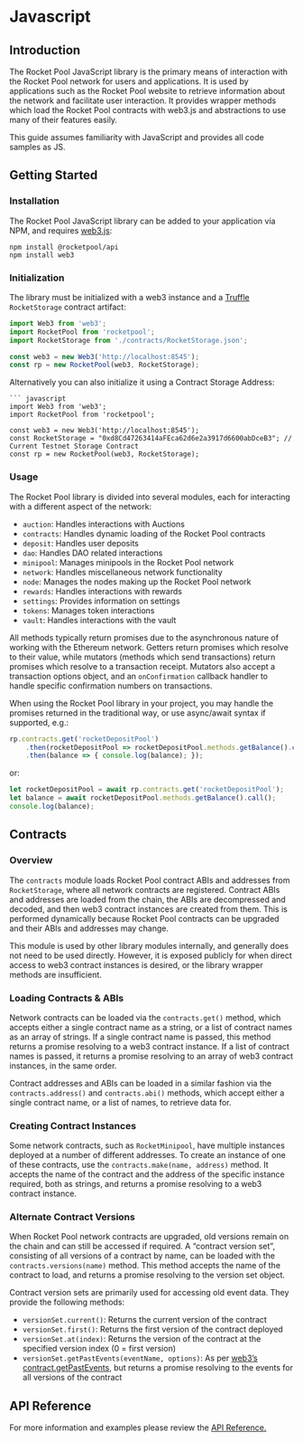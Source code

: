 # Javascript

## Introduction

The Rocket Pool JavaScript library is the primary means of interaction with the Rocket Pool network for users and applications. It is used by applications such as the Rocket Pool website to retrieve information about the network and facilitate user interaction. It provides wrapper methods which load the Rocket Pool contracts with web3.js and abstractions to use many of their features easily.

This guide assumes familiarity with JavaScript and provides all code samples as JS.


## Getting Started

### Installation
The Rocket Pool JavaScript library can be added to your application via NPM, and requires [web3.js](https://github.com/ethereum/web3.js/):

``` shell
npm install @rocketpool/api
npm install web3
```

### Initialization

The library must be initialized with a web3 instance and a [Truffle](https://github.com/trufflesuite/truffle) `RocketStorage` contract artifact:
``` javascript
import Web3 from 'web3';
import RocketPool from 'rocketpool';
import RocketStorage from './contracts/RocketStorage.json';

const web3 = new Web3('http://localhost:8545');
const rp = new RocketPool(web3, RocketStorage);
```

Alternatively you can also initialize it using a Contract Storage Address:
```
``` javascript
import Web3 from 'web3';
import RocketPool from 'rocketpool';

const web3 = new Web3('http://localhost:8545');
const RocketStorage = "0xd8Cd47263414aFEca62d6e2a3917d6600abDceB3"; // Current Testnet Storage Contract
const rp = new RocketPool(web3, RocketStorage);
```

### Usage
The Rocket Pool library is divided into several modules, each for interacting with a different aspect of the network:

* `auction`: Handles interactions with Auctions
* `contracts`: Handles dynamic loading of the Rocket Pool contracts
* `deposit`: Handles user deposits
* `dao`: Handles DAO related interactions
* `minipool`: Manages minipools in the Rocket Pool network
* `network`: Handles miscellaneous network functionality
* `node`: Manages the nodes making up the Rocket Pool network
* `rewards`: Handles interactions with rewards
* `settings`: Provides information on settings
* `tokens`: Manages token interactions
* `vault`: Handles interactions with the vault

All methods typically return promises due to the asynchronous nature of working with the Ethereum network. Getters return promises which resolve to their value, while mutators (methods which send transactions) return promises which resolve to a transaction receipt. Mutators also accept a transaction options object, and an `onConfirmation` callback handler to handle specific confirmation numbers on transactions.

When using the Rocket Pool library in your project, you may handle the promises returned in the traditional way, or use async/await syntax if supported, e.g.:
``` javascript
rp.contracts.get('rocketDepositPool')
    .then(rocketDepositPool => rocketDepositPool.methods.getBalance().call())
    .then(balance => { console.log(balance); });
```
or:
``` javascript
let rocketDepositPool = await rp.contracts.get('rocketDepositPool');
let balance = await rocketDepositPool.methods.getBalance().call();
console.log(balance);
```

## Contracts
### Overview
The `contracts` module loads Rocket Pool contract ABIs and addresses from `RocketStorage`, where all network contracts are registered. Contract ABIs and addresses are loaded from the chain, the ABIs are decompressed and decoded, and then web3 contract instances are created from them. This is performed dynamically because Rocket Pool contracts can be upgraded and their ABIs and addresses may change.

This module is used by other library modules internally, and generally does not need to be used directly. However, it is exposed publicly for when direct access to web3 contract instances is desired, or the library wrapper methods are insufficient.

### Loading Contracts & ABIs
Network contracts can be loaded via the `contracts.get()` method, which accepts either a single contract name as a string, or a list of contract names as an array of strings. If a single contract name is passed, this method returns a promise resolving to a web3 contract instance. If a list of contract names is passed, it returns a promise resolving to an array of web3 contract instances, in the same order.

Contract addresses and ABIs can be loaded in a similar fashion via the `contracts.address()` and `contracts.abi()` methods, which accept either a single contract name, or a list of names, to retrieve data for.

### Creating Contract Instances
Some network contracts, such as `RocketMinipool`, have multiple instances deployed at a number of different addresses. To create an instance of one of these contracts, use the `contracts.make(name, address)` method. It accepts the name of the contract and the address of the specific instance required, both as strings, and returns a promise resolving to a web3 contract instance.

### Alternate Contract Versions
When Rocket Pool network contracts are upgraded, old versions remain on the chain and can still be accessed if required. A “contract version set”, consisting of all versions of a contract by name, can be loaded with the `contracts.versions(name)` method. This method accepts the name of the contract to load, and returns a promise resolving to the version set object.

Contract version sets are primarily used for accessing old event data. They provide the following methods:

* `versionSet.current()`: Returns the current version of the contract
* `versionSet.first()`: Returns the first version of the contract deployed
* `versionSet.at(index)`: Returns the version of the contract at the specified version index (0 = first version)
* `versionSet.getPastEvents(eventName, options)`: As per [web3’s contract.getPastEvents](https://web3js.readthedocs.io/en/v1.2.1/web3-eth-contract.html#getpastevents), but returns a promise resolving to the events for all versions of the contract

## API Reference

For more information and examples please review the [API Reference.](../../api/js/RocketPool.html#constructors)
